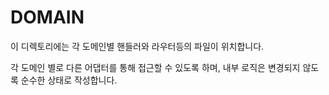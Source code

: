 # DOMAIN

이 디렉토리에는 각 도메인별 핸들러와 라우터등의 파일이 위치합니다.

각 도메인 별로 다른 어댑터를 통해 접근할 수 있도록 하며, 내부 로직은 변경되지 않도록 순수한 상태로 작성합니다. 
